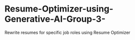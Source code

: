 # Resume-Optimizer-using-Generative-AI-Group-3-
Rewrite resumes for specific job roles using Resume Optimizer 
